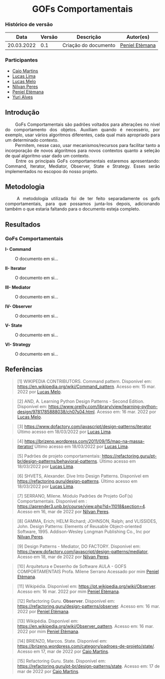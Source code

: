 # <center> GOFs Comportamentais

### Histórico de versão<br>

|Data | Versão | Descrição | Autor(es)|
| -- | -- | -- | -- |
| 20.03.2022 | 0.1 | Criação do documento | [Peniel Etèmana](https://github.com/zpeniel09)|

### Participantes

* [Caio Martins](https://github.com/linktocaio) 
* [Lucas Lima](https://github.com/mibasFerraz) 
* [Lucas Melo](https://github.com/luucas-melo) 
* [Nilvan Peres](https://github.com/NilvanPeres) 
* [Peniel Etèmana](https://github.com/zpeniel09) 
* [Yuri Alves](https://github.com/yuriAlves5)

## Introdução
 
<div align="justify">&emsp;&emsp; GoFs Comportamentais são padrões voltados para alterações no nível do comportamento dos objetos. Auxiliam quando é necessério, por exemplo, usar vários algoritmos diferentes, cada qual mais apropriado para um determinado contexto.</div>
<div align="justify">&emsp;&emsp; Permitem, nesse caso, usar mecanismos/recursos para facilitar tanto a incorporação de novos algoritmos para novos contextos quanto a seleção de qual algoritmo usar dado um contexto.</div>
<div align="justify">&emsp;&emsp; Entre os principais GoFs comportamentais estaremos apresentando: Command, Iterator, Mediator, Observer, State e Strategy. Esses serão implementados no escopoo do nosso projeto.</div>


## Metodologia

<p align="justify">&emsp;&emsp; 
    A metodologia utilizada foi de ter feito separadamente os gofs comportamentais, para que possamos junta-los depois, adicionando também o que estaria faltando para o documento esteja completo.
</p>

## Resultados

### GoFs Comportamentais

<strong>I- Command</strong>
<p align="justify">&emsp;&emsp;
    O documento em si...
</p>

<strong>II- Iterator</strong>
<p align="justify">&emsp;&emsp;
    O documento em si...
</p>

<strong>III- Mediator</strong>
<p align="justify">&emsp;&emsp;
    O documento em si...
</p>

<strong>IV- Observer</strong>
<p align="justify">&emsp;&emsp;
    O documento em si...
</p>

<strong>V- State</strong>
<p align="justify">&emsp;&emsp;
    O documento em si...
</p>

<strong>VI- Strategy</strong>
<p align="justify">&emsp;&emsp;
    O documento em si...
</p>


## Referências

> [1] WIKIPEDIA CONTRIBUTORS. Command pattern. Disponível em: <https://en.wikipedia.org/wiki/Command_pattern>. Acesso em: 15 mar. 2022 por [Lucas Melo](https://github.com/luucas-melo).

> [2] AND, A. Learning Python Design Patterns - Second Edition. Disponível em: <https://www.oreilly.com/library/view/learning-python-design/9781785888038/ch07s04.html>. Acesso em: 16 mar. 2022 por [Lucas Melo](https://github.com/luucas-melo).

> [3] https://www.dofactory.com/javascript/design-patterns/iterator Último acesso em 18/03/2022 por [Lucas Lima](https://github.com/mibasFerraz).

> [4] https://brizeno.wordpress.com/2011/09/15/mao-na-massa-iterator/ Último acesso em 18/03/2022 por [Lucas Lima](https://github.com/mibasFerraz).

> [5] Padrões de projeto comportamentais: https://refactoring.guru/pt-br/design-patterns/behavioral-patterns. Último acesso em 18/03/2022 por [Lucas Lima](https://github.com/mibasFerraz).

> [6] SHVETS, Alexander. Dive Into Design Patterns. Disponível em <https://refactoring.guru/design-patterns>. Último acesso em 18/03/2022 por [Lucas Lima](https://github.com/mibasFerraz).

> [7] SERRANO, Milene. Módulo Padrões de Projeto GoF(s) Comportamentais. Disponível em : <https://aprender3.unb.br/course/view.php?id=11018&section=4>. Acesso em 16, mar de 2022 por [Nilvan Peres](https://github.com/NilvanPeres).

> [8] GAMMA, Erich; HELM Richard; JOHNSON, Ralph; and VLISSIDES, John. Design Patterns: Elements of Reusable Object-oriented Software, 1995. Addison-Wesley Longman Publishing Co., Inc por [Nilvan Peres](https://github.com/NilvanPeres).

> [9] Design Patterns - Mediator, DO FACTORY. Disponível em: <https://www.dofactory.com/javascript/design-patterns/mediator>, Acesso em 18, mar de 2022 por [Nilvan Peres](https://github.com/NilvanPeres).

> [10] Arquitetura e Desenho de Software AULA - GOFS COMPORTAMENTAIS Profa. Milene Serrano Acessado por mim [Peniel Etèmana](https://github.com/zpeniel09).

> [11] Wikipédia. Disponível em: <https://pt.wikipedia.org/wiki/Observer>. Acesso em: 16 mar. 2022 por mim [Peniel Etèmana](https://github.com/zpeniel09).

> [12] Refactoring Guru. **Observer**. Disponível em: <https://refactoring.guru/design-patterns/observer>. Acesso em: 16 mar. 2022 por [Peniel Etèmana](https://github.com/zpeniel09).

> [13] Wikipédia. Disponível em: <https://en.wikipedia.org/wiki/Observer_pattern>. Acesso em: 16 mar. 2022 por mim [Peniel Etèmana](https://github.com/zpeniel09).

> [14] BRIENZO, Marcos. State. Disponível em: <https://brizeno.wordpress.com/category/padroes-de-projeto/state/>. Acesso em 17, mar de 2022 por [Caio Martins](https://github.com/linktocaio).

> [15] Refactoring Guru. State. Disponível em: <https://refactoring.guru/pt-br/design-patterns/state>. Acesso em: 17 de mar de 2022 por [Caio Martins](https://github.com/linktocaio). 